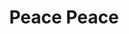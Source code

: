 ---
pid: LLP160
title: Peace Peace
location_transcription: Neighborhood
zipcode: '19120'
outside_phl: 
neighborhood: Logan,Olney
age: '12'
age_range: 6-13
instagram: 
image_file_name: LLP_160.jpg
proposal_transcription: |-
  theres no violents the neighborhood is peaceful

  everyone is talking to there neighbor

  everyone would be happy to see the monument
topic: Neighborhoods,Violence
topic_summary: 0, 0
type: Conceptual
keywords_other: peace
credit: Dajon Walker
image_labels: 
twitter: 
facebook: 
permalink: "/monuments/llp160/"
layout: item-page
---